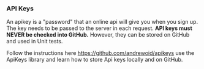 ### API Keys

An apikey is a "password" that an online api will give you when you sign up. The key needs to be passed to the server in
each request. **API keys must NEVER be checked into GitHub.** However, they can be stored on GitHub and used in Unit
tests.

Follow the instructions here https://github.com/andrewoid/apikeys use the ApiKeys library and learn how to
store Api keys locally and on GitHub.
